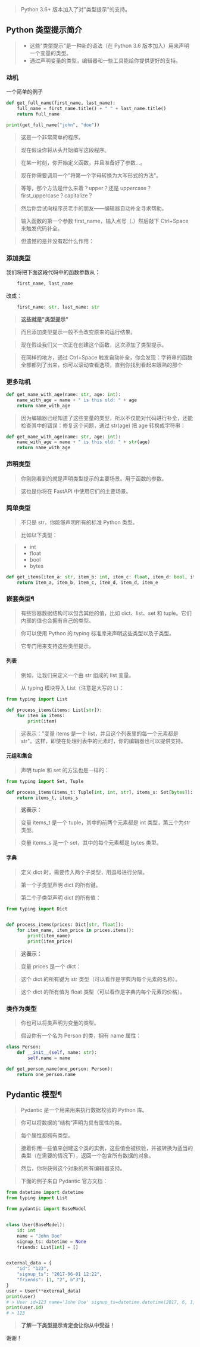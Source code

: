 
> Python 3.6+ 版本加入了对"类型提示"的支持。
## Python 类型提示简介
> - 这些"类型提示"是一种新的语法（在 Python 3.6 版本加入）用来声明一个变量的类型。
> - 通过声明变量的类型，编辑器和一些工具能给你提供更好的支持。
### 动机
一个简单的例子
```python
def get_full_name(first_name, last_name):
    full_name = first_name.title() + " " + last_name.title()
    return full_name

print(get_full_name("john", "doe"))
```
> 这是一个非常简单的程序。

> 现在假设你将从头开始编写这段程序。

> 在某一时刻，你开始定义函数，并且准备好了参数...。

> 现在你需要调用一个"将第一个字母转换为大写形式的方法"。

> 等等，那个方法是什么来着？upper？还是 uppercase？first_uppercase？capitalize？

> 然后你尝试向程序员老手的朋友——编辑器自动补全寻求帮助。

> 输入函数的第一个参数 first_name，输入点号（.）然后敲下 Ctrl+Space 来触发代码补全。

> 但遗憾的是并没有起什么作用：

### 添加类型
我们将把下面这段代码中的函数参数从：
```python
    first_name, last_name
```
改成：
```python
    first_name: str, last_name: str
```
> **这些就是"类型提示"**

> 而且添加类型提示一般不会改变原来的运行结果。

> 现在假设我们又一次正在创建这个函数，这次添加了类型提示。

> 在同样的地方，通过 Ctrl+Space 触发自动补全，你会发现：字符串的函数全部都列了出来，你可以滚动查看选项，直到你找到看起来眼熟的那个

### 更多动机
```python
def get_name_with_age(name: str, age: int):
    name_with_age = name + " is this old: " + age
    return name_with_age
```
> 因为编辑器已经知道了这些变量的类型，所以不仅能对代码进行补全，还能检查其中的错误：修复这个问题，通过 str(age) 把 age 转换成字符串：

```python
def get_name_with_age(name: str, age: int):
    name_with_age = name + " is this old: " + str(age)
    return name_with_age
```
### 声明类型
> 你刚刚看到的就是声明类型提示的主要场景。用于函数的参数。

> 这也是你将在 FastAPI 中使用它们的主要场景。

### 简单类型
> 不只是 str，你能够声明所有的标准 Python 类型。

> 比如以下类型：

> - int
> - float
> - bool
> - bytes

```python
def get_items(item_a: str, item_b: int, item_c: float, item_d: bool, item_e: bytes):
    return item_a, item_b, item_c, item_d, item_d, item_e
```

### 嵌套类型¶
> 有些容器数据结构可以包含其他的值，比如 dict、list、set 和 tuple。它们内部的值也会拥有自己的类型。

> 你可以使用 Python 的 typing 标准库来声明这些类型以及子类型。

> 它专门用来支持这些类型提示。

#### 列表
> 例如，让我们来定义一个由 str 组成的 list 变量。

> 从 typing 模块导入 List（注意是大写的 L）：

```python
from typing import List

def process_items(items: List[str]):
    for item in items:
        print(item)
```
> 这表示："变量 items 是一个 list，并且这个列表里的每一个元素都是 str"。这样，即使在处理列表中的元素时，你的编辑器也可以提供支持。

#### 元组和集合
> 声明 tuple 和 set 的方法也是一样的：

```python
from typing import Set, Tuple

def process_items(items_t: Tuple[int, int, str], items_s: Set[bytes]):
    return items_t, items_s
```
> **这表示：**

> 变量 items_t 是一个 tuple，其中的前两个元素都是 int 类型，第三个为str类型。

> 变量 items_s 是一个 set，其中的每个元素都是 bytes 类型。

#### 字典
> 定义 dict 时，需要传入两个子类型，用逗号进行分隔。

> 第一个子类型声明 dict 的所有键。

> 第二个子类型声明 dict 的所有值：

```python
from typing import Dict


def process_items(prices: Dict[str, float]):
    for item_name, item_price in prices.items():
        print(item_name)
        print(item_price)

```
> **这表示：**

> 变量 prices 是一个 dict：

> 这个 dict 的所有键为 str 类型（可以看作是字典内每个元素的名称）。

> 这个 dict 的所有值为 float 类型（可以看作是字典内每个元素的价格）。

### 类作为类型
> 你也可以将类声明为变量的类型。

> 假设你有一个名为 Person 的类，拥有 name 属性：

```python
class Person:
    def __init__(self, name: str):
        self.name = name

def get_person_name(one_person: Person):
    return one_person.name
```

## Pydantic 模型¶
> Pydantic 是一个用来用来执行数据校验的 Python 库。

> 你可以将数据的"结构"声明为具有属性的类。

> 每个属性都拥有类型。

> 接着你用一些值来创建这个类的实例，这些值会被校验，并被转换为适当的类型（在需要的情况下），返回一个包含所有数据的对象。

> 然后，你将获得这个对象的所有编辑器支持。

> 下面的例子来自 Pydantic 官方文档：
```python
from datetime import datetime
from typing import List

from pydantic import BaseModel


class User(BaseModel):
    id: int
    name = "John Doe"
    signup_ts: datetime = None
    friends: List[int] = []


external_data = {
    "id": "123",
    "signup_ts": "2017-06-01 12:22",
    "friends": [1, "2", b"3"],
}
user = User(**external_data)
print(user)
# > User id=123 name='John Doe' signup_ts=datetime.datetime(2017, 6, 1, 12, 22) friends=[1, 2, 3]
print(user.id)
# > 123
```

> **了解一下类型提示肯定会让你从中受益！**

谢谢！
